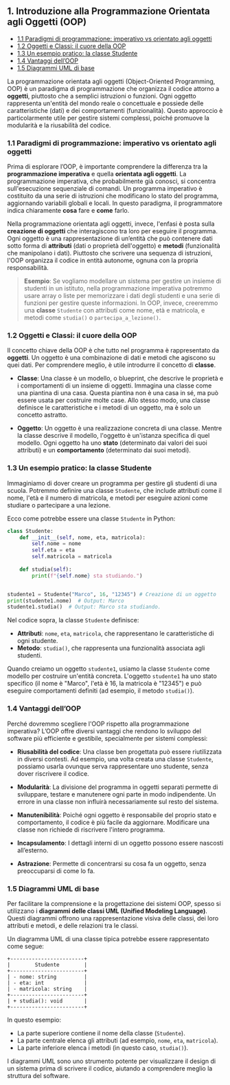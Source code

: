 ## 1. Introduzione alla Programmazione Orientata agli Oggetti (OOP) <!-- omit in toc -->

- [1.1 Paradigmi di programmazione: imperativo vs orientato agli oggetti](#11-paradigmi-di-programmazione-imperativo-vs-orientato-agli-oggetti)
- [1.2 Oggetti e Classi: il cuore della OOP](#12-oggetti-e-classi-il-cuore-della-oop)
- [1.3 Un esempio pratico: la classe Studente](#13-un-esempio-pratico-la-classe-studente)
- [1.4 Vantaggi dell’OOP](#14-vantaggi-delloop)
- [1.5 Diagrammi UML di base](#15-diagrammi-uml-di-base)

La programmazione orientata agli oggetti (Object-Oriented Programming, OOP) è un paradigma di programmazione che organizza il codice attorno a **oggetti**, piuttosto che a semplici istruzioni o funzioni. Ogni oggetto rappresenta un'entità del mondo reale o concettuale e possiede delle caratteristiche (dati) e dei comportamenti (funzionalità). Questo approccio è particolarmente utile per gestire sistemi complessi, poiché promuove la modularità e la riusabilità del codice.

### 1.1 Paradigmi di programmazione: imperativo vs orientato agli oggetti

Prima di esplorare l’OOP, è importante comprendere la differenza tra la **programmazione imperativa** e quella **orientata agli oggetti**. La programmazione imperativa, che probabilmente già conosci, si concentra sull'esecuzione sequenziale di comandi. Un programma imperativo è costituito da una serie di istruzioni che modificano lo stato del programma, aggiornando variabili globali e locali. In questo paradigma, il programmatore indica chiaramente **cosa** fare e **come** farlo.

Nella programmazione orientata agli oggetti, invece, l'enfasi è posta sulla **creazione di oggetti** che interagiscono tra loro per eseguire il programma. Ogni oggetto è una rappresentazione di un’entità che può contenere dati sotto forma di **attributi** (dati o proprietà dell'oggetto) e **metodi** (funzionalità che manipolano i dati). Piuttosto che scrivere una sequenza di istruzioni, l'OOP organizza il codice in entità autonome, ognuna con la propria responsabilità.

> **Esempio**: Se vogliamo modellare un sistema per gestire un insieme di studenti in un istituto, nella programmazione imperativa potremmo usare array o liste per memorizzare i dati degli studenti e una serie di funzioni per gestire queste informazioni. In OOP, invece, creeremmo una **classe** `Studente` con attributi come nome, età e matricola, e metodi come `studia()` o `partecipa_a_lezione()`.

### 1.2 Oggetti e Classi: il cuore della OOP

Il concetto chiave della OOP è che tutto nel programma è rappresentato da **oggetti**. Un oggetto è una combinazione di dati e metodi che agiscono su quei dati. Per comprendere meglio, è utile introdurre il concetto di **classe**.

- **Classe**: Una classe è un modello, o blueprint, che descrive le proprietà e i comportamenti di un insieme di oggetti. Immagina una classe come una piantina di una casa. Questa piantina non è una casa in sé, ma può essere usata per costruire molte case. Allo stesso modo, una classe definisce le caratteristiche e i metodi di un oggetto, ma è solo un concetto astratto.

- **Oggetto**: Un oggetto è una realizzazione concreta di una classe. Mentre la classe descrive il modello, l'oggetto è un'istanza specifica di quel modello. Ogni oggetto ha uno **stato** (determinato dai valori dei suoi attributi) e un **comportamento** (determinato dai suoi metodi).

### 1.3 Un esempio pratico: la classe Studente

Immaginiamo di dover creare un programma per gestire gli studenti di una scuola. Potremmo definire una classe `Studente`, che include attributi come il nome, l'età e il numero di matricola, e metodi per eseguire azioni come studiare o partecipare a una lezione.

Ecco come potrebbe essere una classe `Studente` in Python:

```python
class Studente:
    def __init__(self, nome, eta, matricola):
        self.nome = nome
        self.eta = eta
        self.matricola = matricola
    
    def studia(self):
        print(f"{self.nome} sta studiando.")


studente1 = Studente("Marco", 16, "12345") # Creazione di un oggetto
print(studente1.nome)  # Output: Marco
studente1.studia()  # Output: Marco sta studiando.
```

Nel codice sopra, la classe `Studente` definisce:
- **Attributi**: `nome`, `eta`, `matricola`, che rappresentano le caratteristiche di ogni studente.
- **Metodo**: `studia()`, che rappresenta una funzionalità associata agli studenti.

Quando creiamo un oggetto `studente1`, usiamo la classe `Studente` come modello per costruire un'entità concreta. L'oggetto `studente1` ha uno stato specifico (il nome è "Marco", l'età è 16, la matricola è "12345") e può eseguire comportamenti definiti (ad esempio, il metodo `studia()`).

### 1.4 Vantaggi dell’OOP

Perché dovremmo scegliere l'OOP rispetto alla programmazione imperativa? L’OOP offre diversi vantaggi che rendono lo sviluppo del software più efficiente e gestibile, specialmente per sistemi complessi:

- **Riusabilità del codice**: Una classe ben progettata può essere riutilizzata in diversi contesti. Ad esempio, una volta creata una classe `Studente`, possiamo usarla ovunque serva rappresentare uno studente, senza dover riscrivere il codice.
  
- **Modularità**: La divisione del programma in oggetti separati permette di sviluppare, testare e manutenere ogni parte in modo indipendente. Un errore in una classe non influirà necessariamente sul resto del sistema.

- **Manutenibilità**: Poiché ogni oggetto è responsabile del proprio stato e comportamento, il codice è più facile da aggiornare. Modificare una classe non richiede di riscrivere l'intero programma.

- **Incapsulamento**: I dettagli interni di un oggetto possono essere nascosti all’esterno. 

- **Astrazione**: Permette di concentrarsi su cosa fa un oggetto, senza preoccuparsi di come lo fa.

### 1.5 Diagrammi UML di base

Per facilitare la comprensione e la progettazione dei sistemi OOP, spesso si utilizzano i **diagrammi delle classi UML (Unified Modeling Language)**. Questi diagrammi offrono una rappresentazione visiva delle classi, dei loro attributi e metodi, e delle relazioni tra le classi.

Un diagramma UML di una classe tipica potrebbe essere rappresentato come segue:

```
+------------------------+
|        Studente        |
+------------------------+
| - nome: string         |
| - eta: int             |
| - matricola: string    |
+------------------------+
| + studia(): void       |
+------------------------+
```

In questo esempio:
- La parte superiore contiene il nome della classe (`Studente`).
- La parte centrale elenca gli attributi (ad esempio, `nome`, `eta`, `matricola`).
- La parte inferiore elenca i metodi (in questo caso, `studia()`).

I diagrammi UML sono uno strumento potente per visualizzare il design di un sistema prima di scrivere il codice, aiutando a comprendere meglio la struttura del software.
